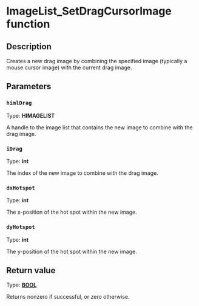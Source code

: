 # ImageList_SetDragCursorImage function

## Description

Creates a new drag image by combining the specified image (typically a mouse cursor image) with the current drag image.

## Parameters

### `himlDrag`

Type: **HIMAGELIST**

A handle to the image list that contains the new image to combine with the drag image.

### `iDrag`

Type: **int**

The index of the new image to combine with the drag image.

### `dxHotspot`

Type: **int**

The x-position of the hot spot within the new image.

### `dyHotspot`

Type: **int**

The y-position of the hot spot within the new image.

## Return value

Type: **[BOOL](https://learn.microsoft.com/windows/desktop/WinProg/windows-data-types)**

Returns nonzero if successful, or zero otherwise.